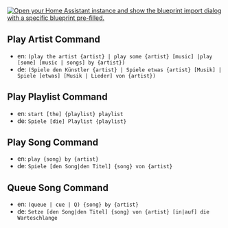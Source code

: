 [![Open your Home Assistant instance and show the blueprint import dialog with a specific blueprint pre-filled.](https://my.home-assistant.io/badges/blueprint_import.svg)](https://my.home-assistant.io/redirect/blueprint_import/?blueprint_url=https%3A%2F%2Fraw.githubusercontent.com%2Fdinki%2FView-Assist%2Frefs%2Fheads%2Fviewassist-integrationprep%2FView_Assist_custom_sentences%2FPlay_Music_with_Music_Assistant%2Fblueprint-playmusicwithmusicassistant.yaml)

## Play Artist Command

- en: `(play the artist {artist} | play some {artist} [music] |play [some] [music | songs] by {artist})`
- de: `(Spiele den Künstler {artist} | Spiele etwas {artist} [Musik] | Spiele [etwas] [Musik | Lieder] von {artist})`

## Play Playlist Command

- en: `start [the] {playlist} playlist`
- de: `Spiele [die] Playlist {playlist}`

## Play Song Command

- en: `play {song} by {artist}`
- de: `Spiele [den Song|den Titel] {song} von {artist}`

## Queue Song Command

- en: `(queue | cue | Q) {song} by {artist}`
- de: `Setze [den Song|den Titel] {song} von {artist} [in|auf] die Warteschlange`
